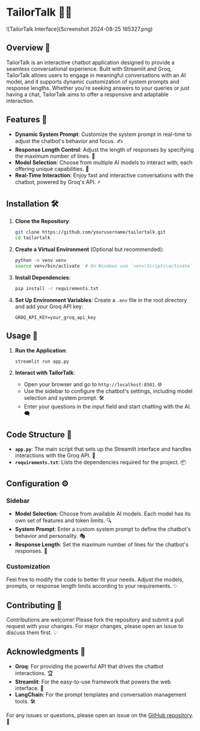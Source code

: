# TailorTalk 🤖💬

![TailorTalk Interface](Screenshot 2024-08-25 185327.png)

## Overview 🌟

TailorTalk is an interactive chatbot application designed to provide a seamless conversational experience. Built with Streamlit and Groq, TailorTalk allows users to engage in meaningful conversations with an AI model, and it supports dynamic customization of system prompts and response lengths. Whether you're seeking answers to your queries or just having a chat, TailorTalk aims to offer a responsive and adaptable interaction.

## Features 🚀

- **Dynamic System Prompt**: Customize the system prompt in real-time to adjust the chatbot's behavior and focus. ✍️
- **Response Length Control**: Adjust the length of responses by specifying the maximum number of lines. 📏
- **Model Selection**: Choose from multiple AI models to interact with, each offering unique capabilities. 🤖
- **Real-Time Interaction**: Enjoy fast and interactive conversations with the chatbot, powered by Groq's API. ⚡

## Installation 🛠️

1. **Clone the Repository**:
    ```bash
    git clone https://github.com/yourusername/tailortalk.git
    cd tailortalk
    ```

2. **Create a Virtual Environment** (Optional but recommended):
    ```bash
    python -m venv venv
    source venv/bin/activate  # On Windows use `venv\Scripts\activate`
    ```

3. **Install Dependencies**:
    ```bash
    pip install -r requirements.txt
    ```

4. **Set Up Environment Variables**:
    Create a `.env` file in the root directory and add your Groq API key:
    ```plaintext
    GROQ_API_KEY=your_groq_api_key
    ```

## Usage 🚀

1. **Run the Application**:
    ```bash
    streamlit run app.py
    ```

2. **Interact with TailorTalk**:
    - Open your browser and go to `http://localhost:8501`. 🌐
    - Use the sidebar to configure the chatbot's settings, including model selection and system prompt. 🛠️
    - Enter your questions in the input field and start chatting with the AI. 🗨️

## Code Structure 📂

- **`app.py`**: The main script that sets up the Streamlit interface and handles interactions with the Groq API. 📝
- **`requirements.txt`**: Lists the dependencies required for the project. 📦

## Configuration ⚙️

### Sidebar

- **Model Selection**: Choose from available AI models. Each model has its own set of features and token limits. 🔍
- **System Prompt**: Enter a custom system prompt to define the chatbot's behavior and personality. 🎭
- **Response Length**: Set the maximum number of lines for the chatbot's responses. 📏

### Customization

Feel free to modify the code to better fit your needs. Adjust the models, prompts, or response length limits according to your requirements. ✨

## Contributing 🤝

Contributions are welcome! Please fork the repository and submit a pull request with your changes. For major changes, please open an issue to discuss them first. 💡

## Acknowledgments 🙏

- **Groq**: For providing the powerful API that drives the chatbot interactions. 🏆
- **Streamlit**: For the easy-to-use framework that powers the web interface. 🚀
- **LangChain**: For the prompt templates and conversation management tools. 🛠️

For any issues or questions, please open an issue on the [GitHub repository](https://github.com/SoheliPaul/tailortalk/issues). 📝

